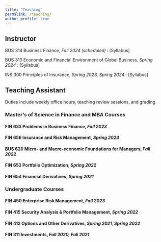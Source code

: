 ```yaml
---
title: "Teaching"
permalink: /teaching/
author_profile: true
---
```


## Instructor

BUS 314 Business Finance, *Fall 2024 (scheduled)*
: [Syllabus]

BUS 313 Economic and Financial Environment of Global Business, *Spring 2024*
: [Syllabus]

INS 300 Principles of Insurance, *Spring 2023, Spring 2024*
: [Syllabus]

## Teaching Assistant
Duties include weekly office hours, teaching review sessions, and grading.

### Master's of Science in Finance and MBA Courses

#### FIN 633 Problems in Business Finance, *Fall 2023* 

#### FIN 656 Insurance and Risk Management, *Spring 2023*

#### BUS 620 Micro- and Macro-economic Foundations for Managers, *Fall 2022*

#### FIN 653 Portfolio Optimization, *Spring 2022*

#### FIN 654 Financial Derivatives, *Spring 2021*

### Undergraduate Courses

#### FIN 450 Enterprise Risk Management, *Fall 2023*

#### FIN 415 Security Analysis & Portfolio Management, *Spring 2022*

#### FIN 412 Options and Other Derivatives, *Spring 2021, Spring 2022*

#### FIN 311 Investments, *Fall 2020, Fall 2021*
